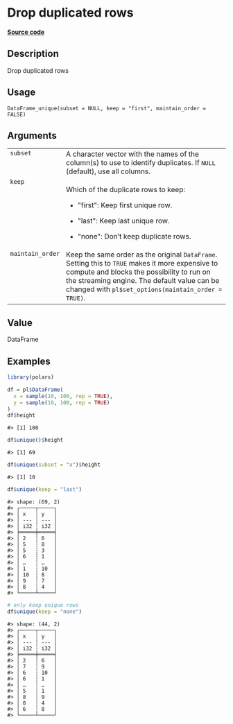 
# Drop duplicated rows

[**Source code**](https://github.com/pola-rs/r-polars/tree/main/R/dataframe__frame.R#L409)

## Description

Drop duplicated rows

## Usage

<pre><code class='language-R'>DataFrame_unique(subset = NULL, keep = "first", maintain_order = FALSE)
</code></pre>

## Arguments

<table>
<tr>
<td style="white-space: nowrap; font-family: monospace; vertical-align: top">
<code id="DataFrame_unique_:_subset">subset</code>
</td>
<td>
A character vector with the names of the column(s) to use to identify
duplicates. If <code>NULL</code> (default), use all columns.
</td>
</tr>
<tr>
<td style="white-space: nowrap; font-family: monospace; vertical-align: top">
<code id="DataFrame_unique_:_keep">keep</code>
</td>
<td>

Which of the duplicate rows to keep:

<ul>
<li>

"first": Keep first unique row.

</li>
<li>

"last": Keep last unique row.

</li>
<li>

"none": Don’t keep duplicate rows.

</li>
</ul>
</td>
</tr>
<tr>
<td style="white-space: nowrap; font-family: monospace; vertical-align: top">
<code id="DataFrame_unique_:_maintain_order">maintain_order</code>
</td>
<td>
Keep the same order as the original <code>DataFrame</code>. Setting this
to <code>TRUE</code> makes it more expensive to compute and blocks the
possibility to run on the streaming engine. The default value can be
changed with <code>pl$set_options(maintain_order = TRUE)</code>.
</td>
</tr>
</table>

## Value

DataFrame

## Examples

``` r
library(polars)

df = pl$DataFrame(
  x = sample(10, 100, rep = TRUE),
  y = sample(10, 100, rep = TRUE)
)
df$height
```

    #> [1] 100

``` r
df$unique()$height
```

    #> [1] 69

``` r
df$unique(subset = "x")$height
```

    #> [1] 10

``` r
df$unique(keep = "last")
```

    #> shape: (69, 2)
    #> ┌─────┬─────┐
    #> │ x   ┆ y   │
    #> │ --- ┆ --- │
    #> │ i32 ┆ i32 │
    #> ╞═════╪═════╡
    #> │ 2   ┆ 6   │
    #> │ 5   ┆ 8   │
    #> │ 5   ┆ 3   │
    #> │ 6   ┆ 1   │
    #> │ …   ┆ …   │
    #> │ 1   ┆ 10  │
    #> │ 10  ┆ 8   │
    #> │ 9   ┆ 7   │
    #> │ 8   ┆ 4   │
    #> └─────┴─────┘

``` r
# only keep unique rows
df$unique(keep = "none")
```

    #> shape: (44, 2)
    #> ┌─────┬─────┐
    #> │ x   ┆ y   │
    #> │ --- ┆ --- │
    #> │ i32 ┆ i32 │
    #> ╞═════╪═════╡
    #> │ 2   ┆ 6   │
    #> │ 7   ┆ 9   │
    #> │ 6   ┆ 10  │
    #> │ 6   ┆ 1   │
    #> │ …   ┆ …   │
    #> │ 5   ┆ 1   │
    #> │ 8   ┆ 9   │
    #> │ 8   ┆ 4   │
    #> │ 6   ┆ 8   │
    #> └─────┴─────┘
